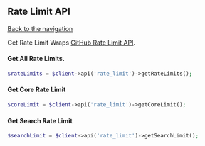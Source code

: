 ## Rate Limit API
[Back to the navigation](README.md)

Get Rate Limit
Wraps [GitHub Rate Limit API](http://developer.github.com/v3/rate_limit/).

#### Get All Rate Limits.

```php
$rateLimits = $client->api('rate_limit')->getRateLimits();
```

#### Get Core Rate Limit

```php
$coreLimit = $client->api('rate_limit')->getCoreLimit();
```

#### Get Search Rate Limit

```php
$searchLimit = $client->api('rate_limit')->getSearchLimit();
```
